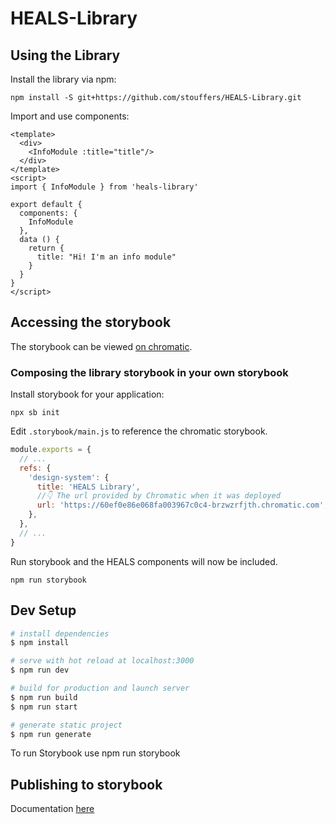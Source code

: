 # HEALS-Library

## Using the Library

Install the library via npm:

```shell
npm install -S git+https://github.com/stouffers/HEALS-Library.git
```

Import and use components:

```vue
<template>
  <div>
    <InfoModule :title="title"/>
  </div>
</template>
<script>
import { InfoModule } from 'heals-library'

export default {
  components: {
    InfoModule
  },
  data () {
    return {
      title: "Hi! I'm an info module"
    }
  }
}
</script>
```

## Accessing the storybook

The storybook can be viewed [on chromatic](https://60ef0e86e068fa003967c0c4-brzwzrfjth.chromatic.com).

### Composing the library storybook in your own storybook

Install storybook for your application:

```shell
npx sb init
```

Edit `.storybook/main.js` to reference the chromatic storybook.

```js
module.exports = {
  // ...
  refs: {
    'design-system': {
      title: 'HEALS Library',
      //👇 The url provided by Chromatic when it was deployed
      url: 'https://60ef0e86e068fa003967c0c4-brzwzrfjth.chromatic.com',
    },
  },
  // ...
}
```

Run storybook and the HEALS components will now be included.

```shell
npm run storybook
```

## Dev Setup

```bash
# install dependencies
$ npm install

# serve with hot reload at localhost:3000
$ npm run dev

# build for production and launch server
$ npm run build
$ npm run start

# generate static project
$ npm run generate
```

To run Storybook use npm run storybook

## Publishing to storybook

Documentation [here](https://www.chromatic.com/docs/setup)
